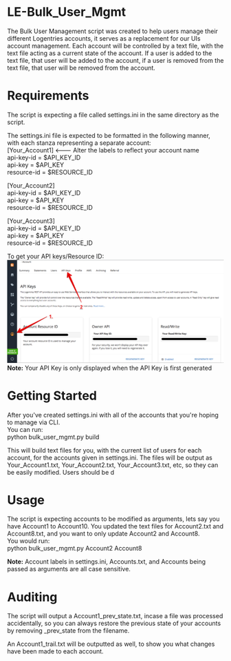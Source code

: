 # LE-Bulk_User_Mgmt

The Bulk User Management script was created to help users manage their different Logentries accounts, it serves as a replacement for our UIs account management. Each account will be controlled by a text file, with the text file acting as a current state of the account. If a user is added to the text file, that user will be added to the account, if a user is removed from the text file, that user will be removed from the account.  

Requirements
===================
The script is expecting a file called settings.ini in the same directory as the script.  

The settings.ini file is expected to be formatted in the following manner, with each stanza representing a separate account:  
[Your_Account1] <--- Alter the labels to reflect your account name   
api-key-id = $API_KEY_ID  
api-key = $API_KEY  
resource-id = $RESOURCE_ID  

[Your_Account2]    
api-key-id = $API_KEY_ID  
api-key = $API_KEY  
resource-id = $RESOURCE_ID  

[Your_Account3]  
api-key-id = $API_KEY_ID  
api-key = $API_KEY  
resource-id = $RESOURCE_ID    

To get your API keys/Resource ID:
![Screenshot](https://github.com/alam-r7/LE-Bulk_User_Mgmt/blob/master/doc/Step%201%20-%20Getting%20API%20Keys.png?raw=true)
**Note:** Your API Key is only displayed when the API Key is first generated

Getting Started
==================================
After you've created settings.ini with all of the accounts that you're hoping to manage via CLI.  
You can run:  
python bulk_user_mgmt.py build

This will build text files for you, with the current list of users for each account, for the accounts given in settings.ini.
The files will be output as Your_Account1.txt, Your_Account2.txt, Your_Account3.txt, etc, so they can be easily modified. 
Users should be d

Usage
===========================================
The script is expecting accounts to be modified as arguments, lets say you have Account1 to Account10. 
You updated the text files for Account2.txt and Account8.txt, and you want to only update Account2 and Account8.    
You would run:  
python bulk_user_mgmt.py Account2 Account8  
  
**Note:** Account labels in settings.ini, Accounts.txt, and Accounts being passed as arguments are all case sensitive.  

Auditing
============================================
The script will output a Account1_prev_state.txt, incase a file was processed accidentally, so you can always restore the previous state of your accounts by removing \_prev_state from the filename.  
  
An Account1_trail.txt will be outputted as well, to show you what changes have been made to each account.  
